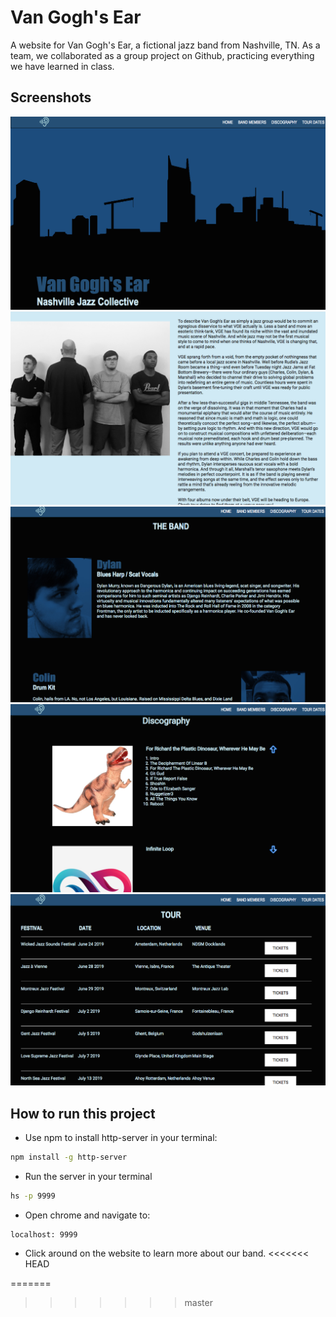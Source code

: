 # Van Gogh's Ear
A website for Van Gogh's Ear, a fictional jazz band from Nashville, TN. As a team, we collaborated as a group project on Github, practicing everything we have learned in class.

## Screenshots
![main screen shot](./screenshots/home.png)
![second screen shot](./screenshots/home2.png)
![third screen shot](./screenshots/band.png)
![fourth screen shot](./screenshots/disc.png)
![final screen shot](./screenshots/tour.png)

## How to run this project
* Use npm to install http-server in your terminal:
```sh
npm install -g http-server
```
* Run the server in your terminal
```sh
hs -p 9999
```
* Open chrome and navigate to:
```
localhost: 9999
```
* Click around on the website to learn more about our band.
<<<<<<< HEAD

=======
>>>>>>> master
